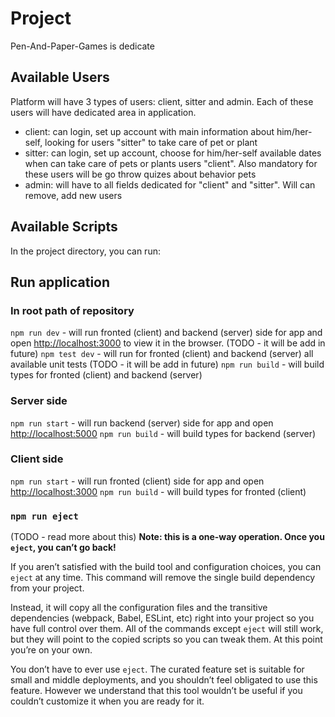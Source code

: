 # Project

Pen-And-Paper-Games is dedicate

## Available Users

Platform will have 3 types of users: client, sitter and admin. Each of these users will have dedicated area in application.

- client: can login, set up account with main information about him/her-self, looking for users "sitter" to take care of pet or plant
- sitter: can login, set up account, choose for him/her-self available dates when can take care of pets or plants users "client". Also mandatory for these users will be go throw quizes about behavior pets
- admin: will have to all fields dedicated for "client" and "sitter". Will can remove, add new users

## Available Scripts

In the project directory, you can run:

## Run application

### In root path of repository

`npm run dev` - will run fronted (client) and backend (server) side for app and open [http://localhost:3000](http://localhost:3000) to view it in the browser.
(TODO - it will be add in future)
`npm test dev` - will run for fronted (client) and backend (server) all available unit tests
(TODO - it will be add in future)
`npm run build` - will build types for fronted (client) and backend (server)

### Server side

`npm run start` - will run backend (server) side for app and open [http://localhost:5000](http://localhost:5000)
`npm run build` - will build types for backend (server)

### Client side

`npm run start` - will run fronted (client) side for app and open [http://localhost:3000](http://localhost:3000)
`npm run build` - will build types for fronted (client)

### `npm run eject`

(TODO - read more about this)
**Note: this is a one-way operation. Once you `eject`, you can’t go back!**

If you aren’t satisfied with the build tool and configuration choices, you can `eject` at any time. This command will remove the single build dependency from your project.

Instead, it will copy all the configuration files and the transitive dependencies (webpack, Babel, ESLint, etc) right into your project so you have full control over them. All of the commands except `eject` will still work, but they will point to the copied scripts so you can tweak them. At this point you’re on your own.

You don’t have to ever use `eject`. The curated feature set is suitable for small and middle deployments, and you shouldn’t feel obligated to use this feature. However we understand that this tool wouldn’t be useful if you couldn’t customize it when you are ready for it.
